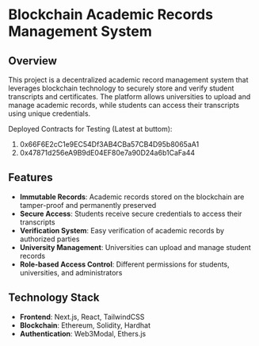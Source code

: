 # Blockchain Academic Records Management System

## Overview

This project is a decentralized academic record management system that leverages blockchain technology to securely store and verify student transcripts and certificates. The platform allows universities to upload and manage academic records, while students can access their transcripts using unique credentials.

Deployed Contracts for Testing (Latest at buttom):

1. 0x66F6E2cC1e9EC54Df3AB4CBa57CB4D95b8065aA1
2. 0x47871d256eA9B9dE04EF80e7a90D24a6b1CaFa44

## Features

- **Immutable Records**: Academic records stored on the blockchain are tamper-proof and permanently preserved
- **Secure Access**: Students receive secure credentials to access their transcripts
- **Verification System**: Easy verification of academic records by authorized parties
- **University Management**: Universities can upload and manage student records
- **Role-based Access Control**: Different permissions for students, universities, and administrators

## Technology Stack

- **Frontend**: Next.js, React, TailwindCSS
- **Blockchain**: Ethereum, Solidity, Hardhat
- **Authentication**: Web3Modal, Ethers.js
